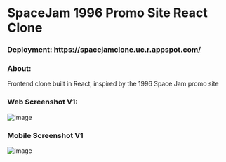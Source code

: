 # SpaceJam 1996 Promo Site React Clone
### Deployment: https://spacejamclone.uc.r.appspot.com/
### About:
Frontend clone built in React, inspired by the 1996 Space Jam promo site
### Web Screenshot V1:
![image](https://user-images.githubusercontent.com/87671757/236546550-5acf93c3-3992-4c34-bce3-948078c48510.png)

### Mobile Screenshot V1
![image](https://user-images.githubusercontent.com/87671757/236552378-5501333f-b623-417c-b96a-2bebe98cf6b8.png)

